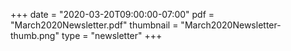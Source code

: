+++
date = "2020-03-20T09:00:00-07:00"
pdf = "March2020Newsletter.pdf"
thumbnail = "March2020Newsletter-thumb.png"
type = "newsletter"
+++

